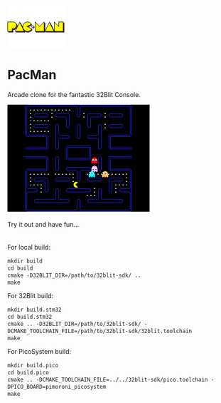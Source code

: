 ![](/assets/image.png)
# PacMan
Arcade clone for the fantastic 32Blit Console.<BR>

![](/assets/screenshot.png)<BR>
<BR>
Try it out and have fun...<BR>
<BR>
<BR>
For local build:
```
mkdir build
cd build
cmake -D32BLIT_DIR=/path/to/32blit-sdk/ ..
make
```

For 32Blit build:
```
mkdir build.stm32
cd build.stm32
cmake .. -D32BLIT_DIR=/path/to/32blit-sdk/ -DCMAKE_TOOLCHAIN_FILE=/path/to/32blit-sdk/32blit.toolchain
make
```

For PicoSystem build:
```
mkdir build.pico
cd build.pico
cmake .. -DCMAKE_TOOLCHAIN_FILE=../../32blit-sdk/pico.toolchain -DPICO_BOARD=pimoroni_picosystem
make
```
